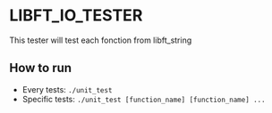# LIBFT_IO_TESTER

This tester will test each fonction from libft_string

## How to run 

- Every tests: `./unit_test`
- Specific tests: `./unit_test [function_name] [function_name] ...`
